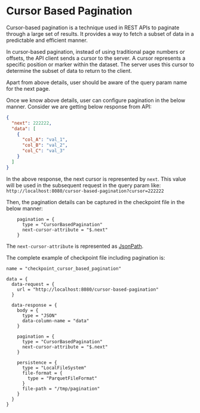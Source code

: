 # Cursor Based Pagination

Cursor-based pagination is a technique used in REST APIs to paginate through a large set of results. It provides a way to fetch a subset of data in a predictable and efficient manner.

In cursor-based pagination, instead of using traditional page numbers or offsets, the API client sends a cursor to the server. A cursor represents a specific position or marker within the dataset. The server uses this cursor to determine the subset of data to return to the client.

Apart from above details, user should be aware of the query param name for the next page.

Once we know above details, user can configure pagination in the below manner. Consider we are getting below response
from API:

```json
{
  "next": 222222,
  "data": [
    {
      "col_A": "val_1",
      "col_B": "val_2",
      "col_C": "val_3"
    }
  ]
}
```

In the above response, the next cursor is represented by `next`. This value will be used in the subsequent request in the query param like: `http://localhost:8080/cursor-based-pagination?cursor=222222`

Then, the pagination details can be captured in the checkpoint file in the below manner:

```hocon
    pagination = {
      type = "CursorBasedPagination"
      next-cursor-attribute = "$.next"
    }
```

The `next-cursor-attribute` is represented as [JsonPath](https://support.smartbear.com/alertsite/docs/monitors/api/endpoint/jsonpath.html).

The complete example of checkpoint file including pagination is:

```hocon
name = "checkpoint_cursor_based_pagination"

data = {
  data-request = {
    url = "http://localhost:8080/cursor-based-pagination"
  }

  data-response = {
    body = {
      type = "JSON"
      data-column-name = "data"
    }

    pagination = {
      type = "CursorBasedPagination"
      next-cursor-attribute = "$.next"
    }

    persistence = {
      type = "LocalFileSystem"
      file-format = {
        type = "ParquetFileFormat"
      }
      file-path = "/tmp/pagination"
    }
  }
}
```
